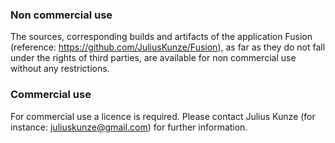 ### Non commercial use

The sources, corresponding builds and artifacts of the application Fusion (reference: https://github.com/JuliusKunze/Fusion), as far as they do not fall under the rights of third parties, are available for non commercial use without any restrictions.

### Commercial use

For commercial use a licence is required. Please contact Julius Kunze (for instance: juliuskunze@gmail.com) for further information.